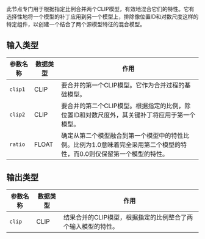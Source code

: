 此节点专门用于根据指定比例合并两个CLIP模型，有效地混合它们的特性。它有选择性地将一个模型的补丁应用到另一个模型上，排除像位置ID和对数尺度这样的特定组件，以创建一个结合了两个源模型特征的混合模型。

## 输入类型

| 参数名称 | 数据类型 | 作用 |
|----------|----------|------|
| `clip1`  | CLIP     | 要合并的第一个CLIP模型。它作为合并过程的基础模型。 |
| `clip2`  | CLIP     | 要合并的第二个CLIP模型。根据指定的比例，除位置ID和对数尺度外，其关键补丁将应用于第一个模型。 |
| `ratio`  | FLOAT    | 确定从第二个模型融合到第一个模型中的特性比例。比例为1.0意味着完全采用第二个模型的特性，而0.0则仅保留第一个模型的特性。 |

## 输出类型

| 参数名称 | 数据类型 | 作用 |
|----------|----------|------|
| `clip`   | CLIP     | 结果合并的CLIP模型，根据指定的比例整合了两个输入模型的特性。 |

